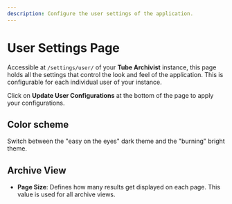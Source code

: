 ```yaml
---
description: Configure the user settings of the application.
---
```


# User Settings Page
Accessible at `/settings/user/` of your **Tube Archivist** instance, this page holds all the settings that control the look and feel of the application. This is configurable for each individual user of your instance.

Click on **Update User Configurations** at the bottom of the page to apply your configurations.

## Color scheme
Switch between the "easy on the eyes" dark theme and the "burning" bright theme.

## Archive View
- **Page Size**: Defines how many results get displayed on each page. This value is used for all archive views.
